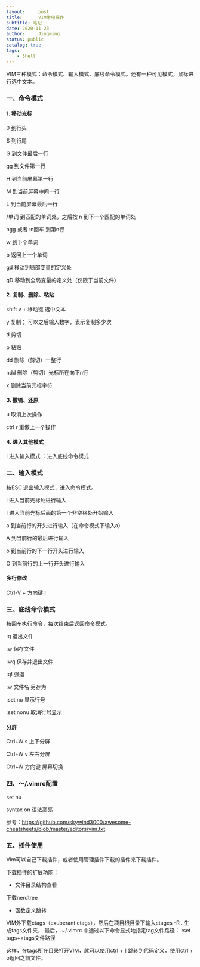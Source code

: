 ```yaml
---
layout:     post
title:      VIM常用操作
subtitle: 笔记
date: 2020-11-23
author:     Jingming
status: public
catalog: true
tags:
    - Shell
---
```


VIM三种模式：命令模式、输入模式、底线命令模式。还有一种可见模式，鼠标进行选中文本。

### 一、命令模式

#### 1. 移动光标
0 到行头

$ 到行尾

G 到文件最后一行

gg 到文件第一行

H 到当前屏幕第一行

M 到当前屏幕中间一行

L 到当前屏幕最后一行

/单词  到匹配的单词处，之后按 n 到下一个匹配的单词处

ngg 或者 :n回车   到第n行

w 到下个单词

b 返回上一个单词

gd 移动到局部变量的定义处

gD 移动到全局变量的定义处（仅限于当前文件）

#### 2. 复制、删除、粘贴

shift v + 移动键 选中文本

y 复制； 可以之后输入数字，表示复制多少次

d 剪切

p 粘贴

dd 删除（剪切）一整行

ndd 删除（剪切）光标所在向下n行

x 删除当前光标字符

#### 3. 撤销、还原

u 取消上次操作

ctrl r 重做上一个操作

#### 4. 进入其他模式

i 进入输入模式
：进入底线命令模式

### 二、输入模式
按ESC 退出输入模式，进入命令模式。

i 进入当前光标处进行输入

I 进入当前光标后面的第一个非空格处开始输入

a 到当前行的开头进行输入（在命令模式下输入a）

A 到当前行的最后进行输入

o 到当前行的下一行开头进行输入

O 到当前行的上一行开头进行输入

#### 多行修改

Ctrl-V + 方向键  I

### 三、底线命令模式
按回车执行命令，每次结束后返回命令模式。

:q 退出文件

:w 保存文件

:wq 保存并退出文件

:q! 强退

:w 文件名 另存为

:set nu 显示行号

:set nonu 取消行号显示

#### 分屏

Ctrl+W s 上下分屏

Ctrl+W v 左右分屏

Ctrl+W 方向键 屏幕切换

### 四、～/.vimrc配置

set nu

syntax on 语法高亮

参考：https://github.com/skywind3000/awesome-cheatsheets/blob/master/editors/vim.txt

### 五、插件使用

Vim可以自己下载插件，或者使用管理插件下载的插件来下载插件。

下载插件的扩展功能：

- 文件目录结构查看

下载nerdtree

- 函数定义跳转

VIM外下载ctags（exuberant ctags），然后在项目根目录下输入ctages -R . 生成tags文件夹，
最后，.~/.vimrc 中通过以下命令显式地指定tag文件路径：
:set tags+=tags文件路径

这样，在tags所在目录打开VIM，就可以使用ctrl + ] 跳转到代码定义，使用ctrl + o返回之前文件。
